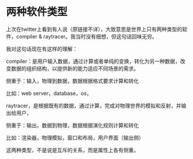 # 两种软件类型

上次在twitter上看到有人说（原链接不详），大致意思是世界上只有两种类型的软件，compiler & raytracer。我当时没有细想，但这句话回味无穷。

我对这句话现在有这样的理解：

compiler：是用户输入数据，通过计算或者单纯的变换，转化为另一种数据，改变数据的组织结构，以提供新的能力适应不同场景的需求。

侧重于：输入，物理到数据，数据根据格式要求计算和转化

比如：web server，database，os，

raytracer，是根据既有的数据，通过计算，完成对物理世界的模拟和反射，并输出给用户，

侧重于：输出，数据到物理，数据根据演化规则计算和转化

比如：渲染器，物理模拟，窗口和布局，用户界面（输出侧）

这两种类型，不是说是互斥的关系，而是属性上各有侧重。
